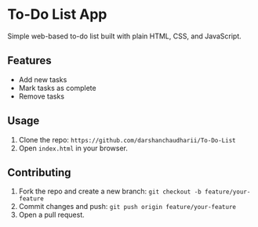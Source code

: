 # To-Do List App
Simple web-based to-do list built with plain HTML, CSS, and JavaScript.

## Features
- Add new tasks
- Mark tasks as complete
- Remove tasks

## Usage
1. Clone the repo: `https://github.com/darshanchaudharii/To-Do-List`
2. Open `index.html` in your browser.

## Contributing
1. Fork the repo and create a new branch: `git checkout -b feature/your-feature`
2. Commit changes and push: `git push origin feature/your-feature`
3. Open a pull request.
